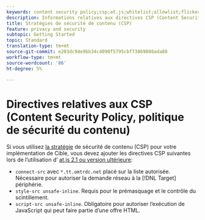 ```yaml
---
keywords: content security policy;csp;at.js;whitelist;allowlist;flicker;pre-hide;pre-hiding;prehiding
description: Informations relatives aux directives CSP (Content Security Policy) que vous devez ajouter lors de l’utilisation d’Adobe Target at.js 2.1 ou version ultérieure.
title: Stratégies de sécurité de contenu (CSP)
feature: privacy and security
subtopic: Getting Started
topic: Standard
translation-type: tm+mt
source-git-commit: e203dc94e9bb34c4090f5795cbf73869808ada88
workflow-type: tm+mt
source-wordcount: '86'
ht-degree: 5%

---
```



# Directives relatives aux CSP (Content Security Policy, politique de sécurité du contenu)

Si vous utilisez [la stratégie](https://en.wikipedia.org/wiki/Content_Security_Policy) de sécurité de contenu (CSP) pour votre implémentation de Cible, vous devez ajouter les directives CSP suivantes lors de l’utilisation d’ [at.js 2.1 ou version ultérieure](/help/c-implementing-target/c-implementing-target-for-client-side-web/target-atjs-versions.md):

* `connect-src` avec `*.tt.omtrdc.net` placé sur la liste autorisée. Nécessaire pour autoriser la demande réseau à la [!DNL Target] périphérie.
* `style-src unsafe-inline`. Requis pour le prémasquage et le contrôle du scintillement.
* `script-src unsafe-inline`.  Obligatoire pour autoriser l’exécution de JavaScript qui peut faire partie d’une offre HTML.
